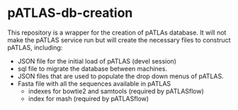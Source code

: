 # pATLAS-db-creation
This repository is a wrapper for the creation of pATLAs database. It
will not make the pATLAS service run but will create the necessary files
to construct pATLAS, including:

* JSON file for the initial load of pATLAS (devel session)
* sql file to migrate the database between machines.
* JSON files that are used to populate the drop down menus of pATLAS.
* Fasta file with all the sequences available in pATLAS
    * indexes for bowtie2 and samtools (required by pATLASflow)
    * index for mash (required by pATLASflow)

